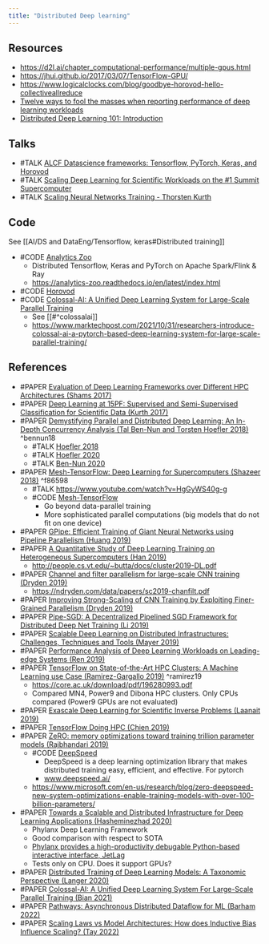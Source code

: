 ```yaml
---
title: "Distributed Deep learning"
---
```


## Resources
- https://d2l.ai/chapter_computational-performance/multiple-gpus.html 
- https://jhui.github.io/2017/03/07/TensorFlow-GPU/ 
- https://www.logicalclocks.com/blog/goodbye-horovod-hello-collectiveallreduce 
- [Twelve ways to fool the masses when reporting performance of deep learning workloads](https://htor.inf.ethz.ch/blog/index.php/2018/11/08/twelve-ways-to-fool-the-masses-when-reporting-performance-of-deep-learning-workloads/)
- [Distributed Deep Learning 101: Introduction](https://towardsdatascience.com/distributed-deep-learning-101-introduction-ebfc1bcd59d9)

## Talks
- #TALK [ALCF Datascience frameworks: Tensorflow, PyTorch, Keras, and Horovod](https://www.alcf.anl.gov/files/Zheng_SDL_ML_Frameworks_1.pdf)
- #TALK [Scaling Deep Learning for Scientific Workloads on the #1 Summit Supercomputer](https://insidehpc.com/2019/04/scaling-deep-learning-for-scientific-workloads-on-the-1-summit-supercomputer/)
- #TALK [Scaling Neural Networks Training - Thorsten Kurth](https://www.youtube.com/watch?v=cRjiwIi_kuc)

## Code
See [[AI/DS and DataEng/Tensorflow, keras#Distributed training]]

- #CODE [Analytics Zoo](https://github.com/intel-analytics/analytics-zoo)
	- Distributed Tensorflow, Keras and PyTorch on Apache Spark/Flink & Ray
	- https://analytics-zoo.readthedocs.io/en/latest/index.html
- #CODE [Horovod](AI/DS%20and%20DataEng/Horovod.md)
- #CODE [Colossal-AI: A Unified Deep Learning System for Large-Scale Parallel Training](https://github.com/hpcaitech/colossalai)
	- See [[#^colossalai]]
	-  https://www.marktechpost.com/2021/10/31/researchers-introduce-colossal-ai-a-pytorch-based-deep-learning-system-for-large-scale-parallel-training/

## References
- #PAPER [Evaluation of Deep Learning Frameworks over Different HPC Architectures (Shams 2017)](https://www.ibm.com/university/power/images/EvaluationofDeepLearningFrameworksoverDifferentHPCArchitectures.pdf)
- #PAPER [Deep Learning at 15PF: Supervised and Semi-Supervised Classification for Scientific Data (Kurth 2017)](https://arxiv.org/abs/1708.05256)
- #PAPER [Demystifying Parallel and Distributed Deep Learning: An In-Depth Concurrency Analysis (Tal Ben-Nun and Torsten Hoefler 2018)](http://arxiv.org/abs/1802.09941) ^bennun18
	- #TALK [Hoefler 2018](https://www.youtube.com/watch?v=xtxxLWZznBI)
	- #TALK [Hoefler 2020](https://www.youtube.com/watch?v=uNzQ1vvJ82c)
	- #TALK [Ben-Nun 2020](https://www.youtube.com/watch?v=N5uIFSVR7jE)
- #PAPER [Mesh-TensorFlow: Deep Learning for Supercomputers (Shazeer 2018)](https://arxiv.org/abs/1811.02084v1) ^f86598
	- #TALK https://www.youtube.com/watch?v=HgGyWS40g-g
	- #CODE [Mesh-TensorFlow](https://github.com/tensorflow/mesh)
		- Go beyond data-parallel training
		- More sophisticated parallel computations (big models that do not fit on one device)
- #PAPER [GPipe: Efficient Training of Giant Neural Networks using Pipeline Parallelism (Huang 2019)](http://arxiv.org/abs/1811.06965)
- #PAPER [A Quantitative Study of Deep Learning Training on Heterogeneous Supercomputers (Han 2019)](https://ieeexplore.ieee.org/document/8890993)
	- http://people.cs.vt.edu/~butta/docs/cluster2019-DL.pdf
- #PAPER [Channel and filter parallelism for large-scale CNN training (Dryden 2019)](https://dl.acm.org/doi/10.1145/3295500.3356207)
	- https://ndryden.com/data/papers/sc2019-chanfilt.pdf
- #PAPER [Improving Strong-Scaling of CNN Training by Exploiting Finer-Grained Parallelism (Dryden 2019)](http://arxiv.org/abs/1903.06681)
- #PAPER [Pipe-SGD: A Decentralized Pipelined SGD Framework for Distributed Deep Net Training (Li 2019)](http://arxiv.org/abs/1811.03619)
- #PAPER [Scalable Deep Learning on Distributed Infrastructures: Challenges, Techniques and Tools (Mayer 2019)](http://arxiv.org/abs/1903.11314)
- #PAPER [Performance Analysis of Deep Learning Workloads on Leading-edge Systems (Ren 2019)](https://www.osti.gov/biblio/1571428-performance-analysis-deep-learning-workloads-leading-edge-systems)
- #PAPER [TensorFlow on State-of-the-Art HPC Clusters: A Machine Learning use Case (Ramirez-Gargallo 2019)](https://ieeexplore.ieee.org/document/8752892) ^ramirez19
	- https://core.ac.uk/download/pdf/196280993.pdf 
	- Compared MN4, Power9 and Dibona HPC clusters. Only CPUs compared (Power9 GPUs are not evaluated)
- #PAPER [Exascale Deep Learning for Scientific Inverse Problems (Laanait 2019)](http://arxiv.org/abs/1909.11150)
- #PAPER [TensorFlow Doing HPC (Chien 2019)](https://arxiv.org/abs/1903.04364)
- #PAPER [ZeRO: memory optimizations toward training trillion parameter models (Rajbhandari 2019)](https://arxiv.org/abs/1910.02054)
	- #CODE [DeepSpeed](https://github.com/microsoft/DeepSpeed)
		- DeepSpeed is a deep learning optimization library that makes distributed training easy, efficient, and effective. For pytorch
		- www.deepspeed.ai/
	- https://www.microsoft.com/en-us/research/blog/zero-deepspeed-new-system-optimizations-enable-training-models-with-over-100-billion-parameters/
- #PAPER [Towards a Scalable and Distributed Infrastructure for Deep Learning Applications (Hasheminezhad 2020)](https://arxiv.org/abs/2010.03012)
	- Phylanx Deep Learning Framework
	- Good comparison with respect to SOTA
	- [Phylanx provides a high-productivity debugable Python-based interactive interface, JetLag](https://github.com/STEllAR-GROUP/JetLag)
	- Tests only on CPU. Does it support GPUs?
- #PAPER [Distributed Training of Deep Learning Models: A Taxonomic Perspective (Langer 2020)](https://arxiv.org/abs/2007.03970)
- #PAPER [Colossal-AI: A Unified Deep Learning System For Large-Scale Parallel Training (Bian 2021)](https://arxiv.org/abs/2110.14883) 
- #PAPER [Pathways: Asynchronous Distributed Dataflow for ML (Barham 2022)](https://arxiv.org/pdf/2203.12533)            
- #PAPER [Scaling Laws vs Model Architectures: How does Inductive Bias Influence  Scaling? (Tay 2022)](https://arxiv.org/pdf/2207.10551v1)
